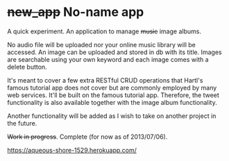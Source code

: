 ~~new_app~~ No-name app
=======================

A quick experiment. An application to manage ~~music~~ image albums. 

No audio file will be uploaded nor your online music library will be accessed. An image can be uploaded and stored in db with its title. Images are searchable using your own keyword and each image comes with a delete button. 

It's meant to cover a few extra RESTful CRUD operations that Hartl's famous tutorial app does not cover but are commonly employed by many web services. It'll be built on the famous tutorial app. Therefore, the tweet functionality is also available together with the image album functionality.

Another functionality will be added as I wish to take on another project in the future.

~~Work in progress~~. Complete (for now as of 2013/07/06). 

https://aqueous-shore-1529.herokuapp.com/
